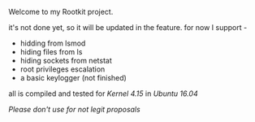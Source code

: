 Welcome to my Rootkit project. 

it's not done yet, so it will be updated in the feature. 
for now I support - 
* hidding from lsmod
* hiding files from ls
* hiding sockets from netstat
* root privileges escalation
* a basic keylogger (not finished)


all is compiled and tested for *Kernel 4.15* in *Ubuntu 16.04* 

*Please don't use for not legit proposals*


